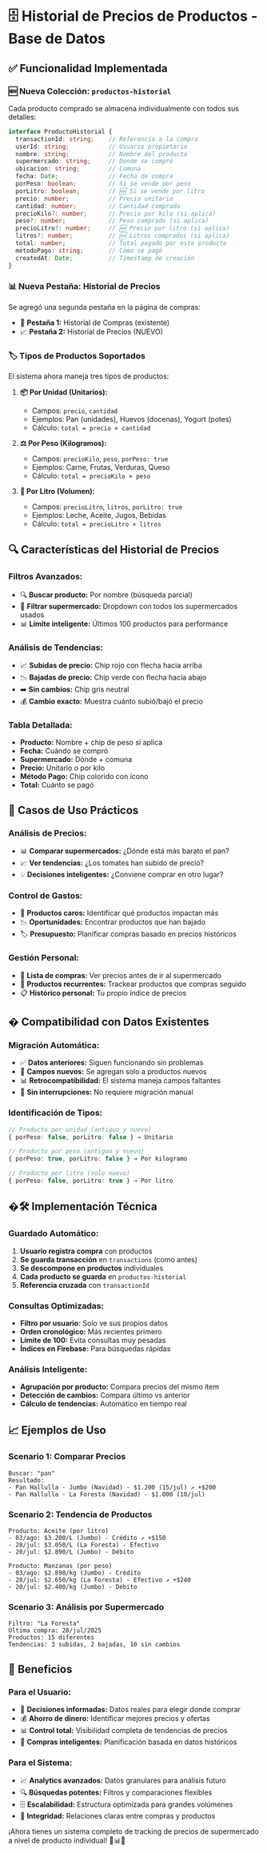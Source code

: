 # 🗄️ Historial de Precios de Productos - Base de Datos

## ✅ Funcionalidad Implementada

### 🆕 **Nueva Colección: `productos-historial`**
Cada producto comprado se almacena individualmente con todos sus detalles:

```typescript
interface ProductoHistorial {
  transactionId: string;    // Referencia a la compra
  userId: string;           // Usuario propietario
  nombre: string;           // Nombre del producto
  supermercado: string;     // Donde se compró
  ubicacion: string;        // Comuna
  fecha: Date;              // Fecha de compra
  porPeso: boolean;         // Si se vende por peso
  porLitro: boolean;        // 🆕 Si se vende por litro
  precio: number;           // Precio unitario
  cantidad: number;         // Cantidad comprada
  precioKilo?: number;      // Precio por kilo (si aplica)
  peso?: number;            // Peso comprado (si aplica)
  precioLitro?: number;     // 🆕 Precio por litro (si aplica)
  litros?: number;          // 🆕 Litros comprados (si aplica)
  total: number;            // Total pagado por este producto
  metodoPago: string;       // Cómo se pagó
  createdAt: Date;          // Timestamp de creación
}
```

### 📊 **Nueva Pestaña: Historial de Precios**
Se agregó una segunda pestaña en la página de compras:
- 🧾 **Pestaña 1:** Historial de Compras (existente)
- 📈 **Pestaña 2:** Historial de Precios (NUEVO)

### 🏷️ **Tipos de Productos Soportados**
El sistema ahora maneja tres tipos de productos:

1. **📦 Por Unidad (Unitarios):**
   - Campos: `precio`, `cantidad`
   - Ejemplos: Pan (unidades), Huevos (docenas), Yogurt (potes)
   - Cálculo: `total = precio × cantidad`

2. **⚖️ Por Peso (Kilogramos):**
   - Campos: `precioKilo`, `peso`, `porPeso: true`
   - Ejemplos: Carne, Frutas, Verduras, Queso
   - Cálculo: `total = precioKilo × peso`

3. **🥛 Por Litro (Volumen):**
   - Campos: `precioLitro`, `litros`, `porLitro: true`
   - Ejemplos: Leche, Aceite, Jugos, Bebidas
   - Cálculo: `total = precioLitro × litros`

## 🔍 **Características del Historial de Precios**

### **Filtros Avanzados:**
- 🔍 **Buscar producto:** Por nombre (búsqueda parcial)
- 🏪 **Filtrar supermercado:** Dropdown con todos los supermercados usados
- 📊 **Límite inteligente:** Últimos 100 productos para performance

### **Análisis de Tendencias:**
- 📈 **Subidas de precio:** Chip rojo con flecha hacia arriba
- 📉 **Bajadas de precio:** Chip verde con flecha hacia abajo  
- ➡️ **Sin cambios:** Chip gris neutral
- 💰 **Cambio exacto:** Muestra cuánto subió/bajó el precio

### **Tabla Detallada:**
- **Producto:** Nombre + chip de peso si aplica
- **Fecha:** Cuándo se compró
- **Supermercado:** Dónde + comuna
- **Precio:** Unitario o por kilo
- **Método Pago:** Chip colorido con ícono
- **Total:** Cuánto se pagó

## 🎯 **Casos de Uso Prácticos**

### **Análisis de Precios:**
- 📊 **Comparar supermercados:** ¿Dónde está más barato el pan?
- 📈 **Ver tendencias:** ¿Los tomates han subido de precio?
- 💡 **Decisiones inteligentes:** ¿Conviene comprar en otro lugar?

### **Control de Gastos:**
- 🎯 **Productos caros:** Identificar qué productos impactan más
- 📉 **Oportunidades:** Encontrar productos que han bajado
- 🏷️ **Presupuesto:** Planificar compras basado en precios históricos

### **Gestión Personal:**
- 📝 **Lista de compras:** Ver precios antes de ir al supermercado
- 🔄 **Productos recurrentes:** Trackear productos que compras seguido
- 📋 **Histórico personal:** Tu propio índice de precios

## � **Compatibilidad con Datos Existentes**

### **Migración Automática:**
- ✅ **Datos anteriores:** Siguen funcionando sin problemas
- 🔧 **Campos nuevos:** Se agregan solo a productos nuevos
- 📊 **Retrocompatibilidad:** El sistema maneja campos faltantes
- 🚀 **Sin interrupciones:** No requiere migración manual

### **Identificación de Tipos:**
```typescript
// Producto por unidad (antiguo y nuevo)
{ porPeso: false, porLitro: false } → Unitario

// Producto por peso (antiguo y nuevo)  
{ porPeso: true, porLitro: false } → Por kilogramo

// Producto por litro (solo nuevo)
{ porPeso: false, porLitro: true } → Por litro
```

## �🛠️ **Implementación Técnica**

### **Guardado Automático:**
1. **Usuario registra compra** con productos
2. **Se guarda transacción** en `transactions` (como antes)
3. **Se descompone en productos** individuales
4. **Cada producto se guarda** en `productos-historial`
5. **Referencia cruzada** con `transactionId`

### **Consultas Optimizadas:**
- **Filtro por usuario:** Solo ve sus propios datos
- **Orden cronológico:** Más recientes primero
- **Límite de 100:** Evita consultas muy pesadas
- **Índices en Firebase:** Para búsquedas rápidas

### **Análisis Inteligente:**
- **Agrupación por producto:** Compara precios del mismo ítem
- **Detección de cambios:** Compara último vs anterior
- **Cálculo de tendencias:** Automático en tiempo real

## 📈 **Ejemplos de Uso**

### **Scenario 1: Comparar Precios**
```
Buscar: "pan"
Resultado:
- Pan Hallulla - Jumbo (Navidad) - $1.200 (15/jul) ↗️ +$200
- Pan Hallulla - La Foresta (Navidad) - $1.000 (10/jul)
```

### **Scenario 2: Tendencia de Productos**
```
Producto: Aceite (por litro)
- 03/ago: $3.200/L (Jumbo) - Crédito ↗️ +$150
- 28/jul: $3.050/L (La Foresta) - Efectivo 
- 20/jul: $2.890/L (Jumbo) - Débito

Producto: Manzanas (por peso)
- 03/ago: $2.890/kg (Jumbo) - Crédito
- 28/jul: $2.650/kg (La Foresta) - Efectivo ↗️ +$240
- 20/jul: $2.400/kg (Jumbo) - Débito
```

### **Scenario 3: Análisis por Supermercado**
```
Filtro: "La Foresta"
Última compra: 28/jul/2025
Productos: 15 diferentes
Tendencias: 3 subidas, 2 bajadas, 10 sin cambios
```

## 🎉 **Beneficios**

### **Para el Usuario:**
- 🧠 **Decisiones informadas:** Datos reales para elegir donde comprar
- 💰 **Ahorro de dinero:** Identificar mejores precios y ofertas
- 📊 **Control total:** Visibilidad completa de tendencias de precios
- 🎯 **Compras inteligentes:** Planificación basada en datos históricos

### **Para el Sistema:**
- 📈 **Analytics avanzados:** Datos granulares para análisis futuro
- 🔍 **Búsquedas potentes:** Filtros y comparaciones flexibles
- 🗄️ **Escalabilidad:** Estructura optimizada para grandes volúmenes
- 🔗 **Integridad:** Relaciones claras entre compras y productos

¡Ahora tienes un sistema completo de tracking de precios de supermercado a nivel de producto individual! 🛒📊✨
